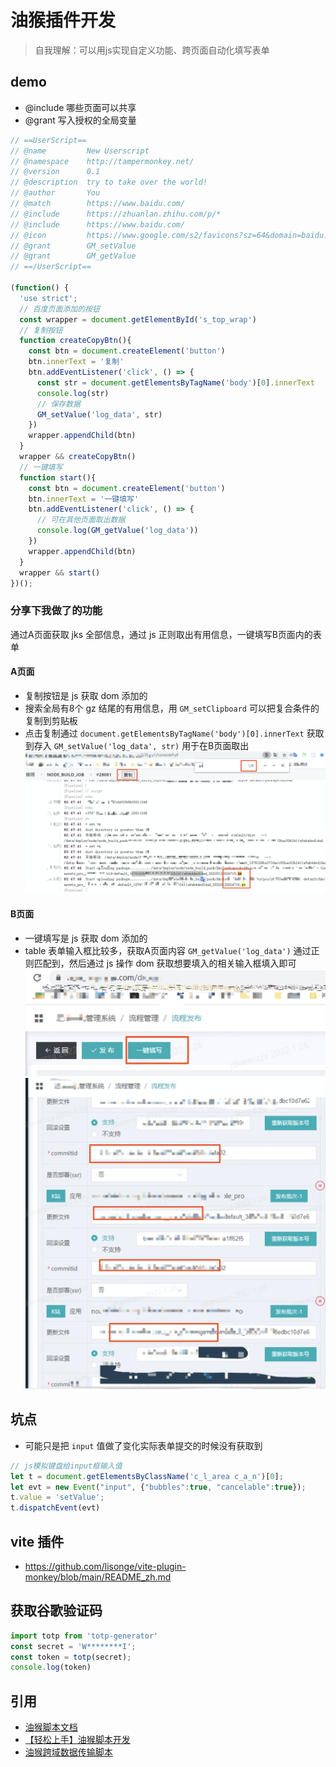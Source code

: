 # 油猴插件开发
>自我理解：可以用js实现自定义功能、跨页面自动化填写表单

## demo
- @include 哪些页面可以共享
- @grant 写入授权的全局变量
```js
// ==UserScript==
// @name         New Userscript
// @namespace    http://tampermonkey.net/
// @version      0.1
// @description  try to take over the world!
// @author       You
// @match        https://www.baidu.com/
// @include      https://zhuanlan.zhihu.com/p/*
// @include      https://www.baidu.com/
// @icon         https://www.google.com/s2/favicons?sz=64&domain=baidu.com
// @grant        GM_setValue
// @grant        GM_getValue
// ==/UserScript==

(function() {
  'use strict';
  // 百度页面添加的按钮
  const wrapper = document.getElementById('s_top_wrap')
  // 复制按钮
  function createCopyBtn(){
    const btn = document.createElement('button')
    btn.innerText = '复制'
    btn.addEventListener('click', () => {
      const str = document.getElementsByTagName('body')[0].innerText
      console.log(str)
      // 保存数据
      GM_setValue('log_data', str)
    })
    wrapper.appendChild(btn)
  }
  wrapper && createCopyBtn()
  // 一键填写
  function start(){
    const btn = document.createElement('button')
    btn.innerText = '一键填写'
    btn.addEventListener('click', () => {
      // 可在其他页面取出数据
      console.log(GM_getValue('log_data'))
    })
    wrapper.appendChild(btn)
  }
  wrapper && start()
})();

```
### 分享下我做了的功能
通过A页面获取 jks 全部信息，通过 js 正则取出有用信息，一键填写B页面内的表单
#### A页面
- 复制按钮是 js 获取 dom 添加的
- 搜索全局有8个 gz 结尾的有用信息，用 `GM_setClipboard` 可以把复合条件的复制到剪贴板
- 点击复制通过 `document.getElementsByTagName('body')[0].innerText` 获取到存入 `GM_setValue('log_data', str)` 用于在B页面取出
![jks_log](../../images/jks_log.png)
#### B页面
- 一键填写是 js 获取 dom 添加的
- table 表单输入框比较多，获取A页面内容 `GM_getValue('log_data')` 通过正则匹配到，然后通过 js 操作 dom 获取想要填入的相关输入框填入即可
![quick-write](../../images/quick-write.png)
![quick-write2](../../images/quick-write2.png)
  
## 坑点
- 可能只是把 `input` 值做了变化实际表单提交的时候没有获取到
```js
// js模拟键盘给input框输入值
let t = document.getElementsByClassName('c_l_area c_a_n')[0];
let evt = new Event("input", {"bubbles":true, "cancelable":true});
t.value = 'setValue';
t.dispatchEvent(evt)
```

## vite 插件
- https://github.com/lisonge/vite-plugin-monkey/blob/main/README_zh.md
## 获取谷歌验证码
```js
import totp from 'totp-generator'
const secret = 'W********I';
const token = totp(secret);
console.log(token)
```
## 引用
- [油猴脚本文档](https://www.tampermonkey.net/documentation.php?ext=dhdg)
- [【轻松上手】油猴脚本开发](https://juejin.cn/post/7022654292880424991)
- [油猴跨域数据传输脚本](https://segmentfault.com/a/1190000039978750)
